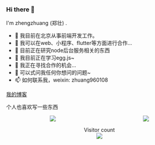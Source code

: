 ### Hi there 👋

I'm zhengzhuang (郑壮) .

- 🍒 我目前在北京从事前端开发工作。
- 📍 我可以在web、小程序、flutter等方面进行合作...
- 🔭 目前正在研究node后台服务相关的东西
- 🌱 我目前正在学习egg.js~
- 👯 我正在寻找合作的机会...
- 💬 可以式问我任何你想问的问题~
- 📫 如何联系我，weixin: zhuang960108

<a href='https://zhengzhuang96.github.io/blog/' target='_blank'>我的博客</a>

个人也喜欢写一些东西

<div style="display: flex; flex-direction; width: 100%;">
  <div style="width: 50%;display: flex;justify-content: center;">
    <img src="https://github-readme-stats.vercel.app/api?username=zhengzhuang96&show_icons=true&theme=radical" />
  </div>
  <div style="width: 50%; display: flex;justify-content: center;">
    <img src="https://github-readme-stats.vercel.app/api/top-langs/?username=zhengzhuang96&layout=compact"" />
  </div>
</div>

<p align="center">
  Visitor count<br>
  <img src="https://profile-counter.glitch.me/zhengzhuang96/count.svg" />
</p>

<!--
**zhengzhuang96/zhengzhuang96** is a ✨ _special_ ✨ repository because its `README.md` (this file) appears on your GitHub profile.

Here are some ideas to get you started:

- 🔭 I’m currently working on ...
- 🌱 I’m currently learning ...
- 👯 I’m looking to collaborate on ...
- 🤔 I’m looking for help with ...
- 💬 Ask me about ...
- 📫 How to reach me: ...
- 😄 Pronouns: ...
- ⚡ Fun fact: ...
-->
